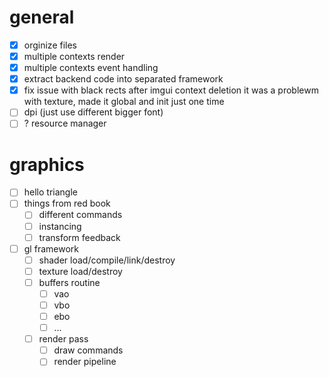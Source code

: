 # general
- [X] orginize files
- [X] multiple contexts render
- [X] multiple contexts event handling
- [X] extract backend code into separated framework
- [X] fix issue with black rects after imgui context deletion
  it was a problewm with texture, made it global and init just one time
- [ ] dpi (just use different bigger font)
- [ ] ? resource manager

# graphics
- [ ] hello triangle
- [ ] things from red book
  - [ ] different commands
  - [ ] instancing
  - [ ] transform feedback
- [ ] gl framework
  - [ ] shader load/compile/link/destroy
  - [ ] texture load/destroy
  - [ ] buffers routine
    - [ ] vao
    - [ ] vbo
    - [ ] ebo
    - [ ] ...
  - [ ] render pass 
    - [ ] draw commands
    - [ ] render pipeline
